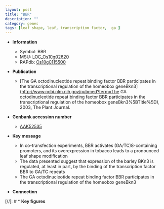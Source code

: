 ```yaml
---
layout: post
title: "BBR"
description: ""
category: genes
tags: [leaf shape, leaf, transcription factor,  ga ]
---
```


* **Information**  
    + Symbol: BBR  
    + MSU: [LOC_Os10g02620](http://rice.uga.edu/cgi-bin/ORF_infopage.cgi?orf=LOC_Os10g02620)  
    + RAPdb: [Os10g0115500](http://rapdb.dna.affrc.go.jp/viewer/gbrowse_details/irgsp1?name=Os10g0115500)  

* **Publication**  
    + [The GA octodinucleotide repeat binding factor BBR participates in the transcriptional regulation of the homeobox geneBkn3](http://www.ncbi.nlm.nih.gov/pubmed?term=The GA octodinucleotide repeat binding factor BBR participates in the transcriptional regulation of the homeobox geneBkn3%5BTitle%5D), 2003, The Plant Journal.

* **Genbank accession number**  
    + [AAK52535](http://www.ncbi.nlm.nih.gov/nuccore/AAK52535)

* **Key message**  
    + In co-transfection experiments, BBR activates (GA/TC)8-containing promoters, and its overexpression in tobacco leads to a pronounced leaf shape modification
    + The data presented suggest that expression of the barley BKn3 is regulated, at least in part, by the binding of the transcription factor BBR to GA/TC repeats
    + The GA octodinucleotide repeat binding factor BBR participates in the transcriptional regulation of the homeobox geneBkn3

* **Connection**  

[//]: # * **Key figures**  


